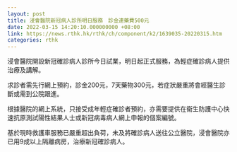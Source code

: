 ```yaml
---
layout: post
title: 浸會醫院新冠病人診所明日服務　診金連藥費500元
date: 2022-03-15 14:20:10.000000000 +08:00
link: https://news.rthk.hk/rthk/ch/component/k2/1639035-20220315.htm
categories: rthk
---
```


浸會醫院開設新冠確診病人診所今日試業，明日起正式服務，為輕症確診病人提供治療及講解。

求診者需先行網上預約，診金200元，7天藥物300元，若症狀嚴重將會經醫生診斷或需到公院跟進。

根據醫院的網上系統，只接受成年輕症確診者預約，亦需要提供在衞生防護中心快速抗原測試陽性結果人士或新冠病毒病人網上申報的個案編號。

基於現時救護車服務已嚴重超出負荷，未及將確診病人送往公立醫院，浸會醫院亦已用9成以上隔離病房，治療新冠確診病人。
